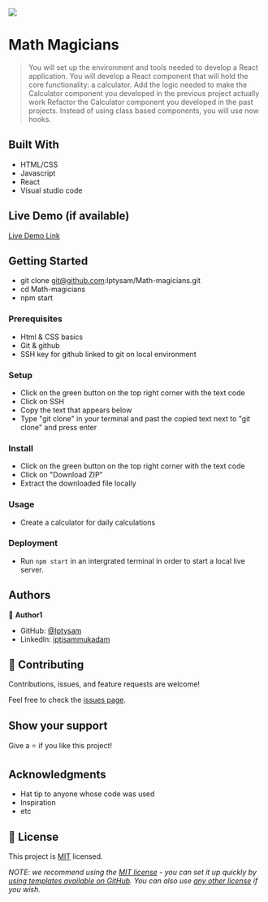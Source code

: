 ![](https://img.shields.io/badge/Microverse-blueviolet)

# Math Magicians

> You will set up the environment and tools needed to develop a React application.
> You will develop a React component that will hold the core functionality: a calculator.
> Add the logic needed to make the Calculator component you developed in the previous project actually work
> Refactor the Calculator component you developed in the past projects. Instead of using class based components, you will use now hooks.


## Built With

- HTML/CSS
- Javascript
- React
- Visual studio code

## Live Demo (if available)

[Live Demo Link](https://iptysam.github.io/Math-magicians/)


## Getting Started

- git clone git@github.com:Iptysam/Math-magicians.git
- cd Math-magicians
- npm start

### Prerequisites
- Html & CSS basics
- Git & github
- SSH key for github linked to git on local environment

### Setup
- Click on the green button on the top right corner with the text code
- Click on SSH
- Copy the text that appears below 
- Type "git clone" in your terminal and past the copied text next to "git clone" and press enter

### Install
- Click on the green button on the top right corner with the text code
- Click on "Download ZIP"
- Extract the downloaded file locally

### Usage
- Create a calculator for daily calculations

### Deployment
- Run `npm start` in an intergrated terminal in order to start a local live server.


## Authors

👤 **Author1**

- GitHub: [@Iptysam](https://github.com/Iptysam)
- LinkedIn: [iptisammukadam](https://linkedin.com/in/iptisam-mukadam-4b2b39239)



## 🤝 Contributing

Contributions, issues, and feature requests are welcome!

Feel free to check the [issues page](../../issues/).

## Show your support

Give a ⭐️ if you like this project!

## Acknowledgments

- Hat tip to anyone whose code was used
- Inspiration
- etc

## 📝 License

This project is [MIT](./LICENSE.MD) licensed.

_NOTE: we recommend using the [MIT license](https://choosealicense.com/licenses/mit/) - you can set it up quickly by [using templates available on GitHub](https://docs.github.com/en/communities/setting-up-your-project-for-healthy-contributions/adding-a-license-to-a-repository). You can also use [any other license](https://choosealicense.com/licenses/) if you wish._

